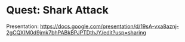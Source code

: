 # Quest: Shark Attack
Presentation: https://docs.google.com/presentation/d/19sA-vxa8aznj-2gCQXIM0d9jmk7bhPABkBPJPTDthJY/edit?usp=sharing
